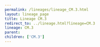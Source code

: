 ```yaml
---
permalink: /lineages/lineage_CM.3.html
layout: lineage_page
title: Lineage CM.3
redirect_to: ../lineage.html?lineage=CM.3
lineage: CM.3
parent: 
children: ['CM.3']
---
```

